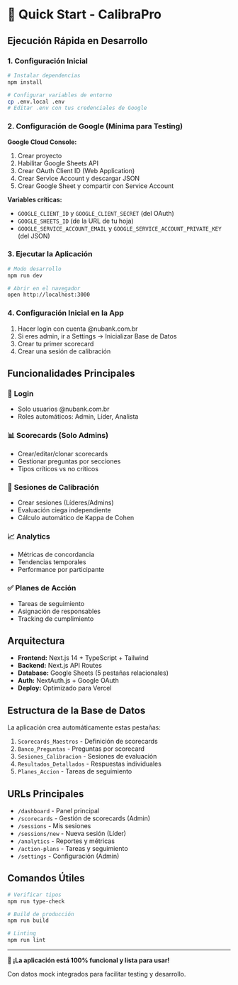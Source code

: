 # 🚀 Quick Start - CalibraPro

## Ejecución Rápida en Desarrollo

### 1. Configuración Inicial
```bash
# Instalar dependencias
npm install

# Configurar variables de entorno
cp .env.local .env
# Editar .env con tus credenciales de Google
```

### 2. Configuración de Google (Mínima para Testing)

**Google Cloud Console:**
1. Crear proyecto
2. Habilitar Google Sheets API
3. Crear OAuth Client ID (Web Application)
4. Crear Service Account y descargar JSON
5. Crear Google Sheet y compartir con Service Account

**Variables críticas:**
- `GOOGLE_CLIENT_ID` y `GOOGLE_CLIENT_SECRET` (del OAuth)
- `GOOGLE_SHEETS_ID` (de la URL de tu hoja)
- `GOOGLE_SERVICE_ACCOUNT_EMAIL` y `GOOGLE_SERVICE_ACCOUNT_PRIVATE_KEY` (del JSON)

### 3. Ejecutar la Aplicación
```bash
# Modo desarrollo
npm run dev

# Abrir en el navegador
open http://localhost:3000
```

### 4. Configuración Inicial en la App
1. Hacer login con cuenta @nubank.com.br
2. Si eres admin, ir a Settings → Inicializar Base de Datos
3. Crear tu primer scorecard
4. Crear una sesión de calibración

## Funcionalidades Principales

### 🔐 **Login**
- Solo usuarios @nubank.com.br
- Roles automáticos: Admin, Líder, Analista

### 📊 **Scorecards** (Solo Admins)
- Crear/editar/clonar scorecards
- Gestionar preguntas por secciones
- Tipos críticos vs no críticos

### 👥 **Sesiones de Calibración**
- Crear sesiones (Líderes/Admins)
- Evaluación ciega independiente
- Cálculo automático de Kappa de Cohen

### 📈 **Analytics**
- Métricas de concordancia
- Tendencias temporales
- Performance por participante

### ✅ **Planes de Acción**
- Tareas de seguimiento
- Asignación de responsables
- Tracking de cumplimiento

## Arquitectura

- **Frontend:** Next.js 14 + TypeScript + Tailwind
- **Backend:** Next.js API Routes
- **Database:** Google Sheets (5 pestañas relacionales)
- **Auth:** NextAuth.js + Google OAuth
- **Deploy:** Optimizado para Vercel

## Estructura de la Base de Datos

La aplicación crea automáticamente estas pestañas:

1. `Scorecards_Maestros` - Definición de scorecards
2. `Banco_Preguntas` - Preguntas por scorecard
3. `Sesiones_Calibracion` - Sesiones de evaluación
4. `Resultados_Detallados` - Respuestas individuales
5. `Planes_Accion` - Tareas de seguimiento

## URLs Principales

- `/dashboard` - Panel principal
- `/scorecards` - Gestión de scorecards (Admin)
- `/sessions` - Mis sesiones
- `/sessions/new` - Nueva sesión (Líder)
- `/analytics` - Reportes y métricas
- `/action-plans` - Tareas y seguimiento
- `/settings` - Configuración (Admin)

## Comandos Útiles

```bash
# Verificar tipos
npm run type-check

# Build de producción
npm run build

# Linting
npm run lint
```

---

**🎯 ¡La aplicación está 100% funcional y lista para usar!**

Con datos mock integrados para facilitar testing y desarrollo.
